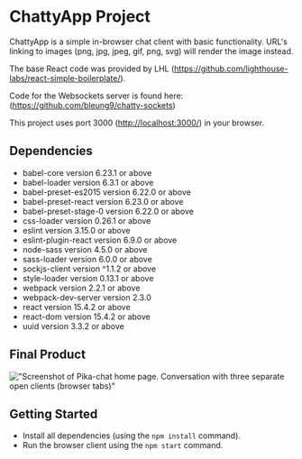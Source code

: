 # ChattyApp Project

ChattyApp is a simple in-browser chat client with basic functionality.  URL's linking to images (png, jpg, jpeg, gif, png, svg) will render the image instead.  

The base React code was provided by LHL (<https://github.com/lighthouse-labs/react-simple-boilerplate/>).

Code for the Websockets server is found here: (<https://github.com/bleung9/chatty-sockets>)

This project uses port 3000 (<http://localhost:3000/>) in your browser.

## Dependencies

- babel-core version 6.23.1 or above
- babel-loader version 6.3.1 or above
- babel-preset-es2015 version 6.22.0 or above
- babel-preset-react version 6.23.0 or above
- babel-preset-stage-0 version 6.22.0 or above
- css-loader version 0.26.1 or above
- eslint version 3.15.0 or above
- eslint-plugin-react version 6.9.0 or above
- node-sass version 4.5.0 or above
- sass-loader version 6.0.0 or above
- sockjs-client version ^1.1.2 or above
- style-loader version 0.13.1 or above
- webpack version 2.2.1 or above
- webpack-dev-server version 2.3.0
- react version 15.4.2 or above
- react-dom version 15.4.2 or above
- uuid version 3.3.2 or above

## Final Product

!["Screenshot of Pika-chat home page.  Conversation with three separate open clients (browser tabs)"](https://github.com/Fionalan727/react-simple-boilerplate/blob/master/doc/Screenshot%20from%202019-05-11%2013-08-03.png)

## Getting Started

- Install all dependencies (using the `npm install` command).
- Run the browser client using the `npm start` command.